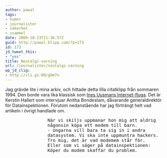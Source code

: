 ```yaml
---
author: pawal
tags:
- humor
- journalister
- säkerhet
- svammel
date: 2009-10-23T21:36:57Z
guid: http://pawal.blipp.com/?p=173
id: 173
jd_tweet_this:
- "yes"
title: Nostalgi-varning
url: /journalister/nostalgi-varning
wp_jd_clig:
- http://cli.gs:80/g9m7n
---
```


Jag grävde lite i mina arkiv, och hittade detta lilla citatklipp från
sommaren 1994. Den borde vara lika klassisk som <a
href="http://sv.wikiquote.org/wiki/Ines_Uusmann">Ines Uusmans
Internet-fluga</a>. Det är Kerstin Hallert som intervjuar Anitha
Bondestam, dåvarande generaldirektör för Datainspektionen. Förutom
nedanstående har jag förträngt helt vad artikeln i övrigt handlade om.

<pre>                När vi skiljs uppmanar hon mig att aldrig
                någonsin köpa ett modem till barn.
                - Ungarna vill bara ta sig in i andra
                datasystem. Vi ska inte uppmuntra hackers.
                Tro mig, det är vad modemem står för.
                Eller som vi säger på datainspektionen:
                Köper du modem skaffar du problem.</pre>